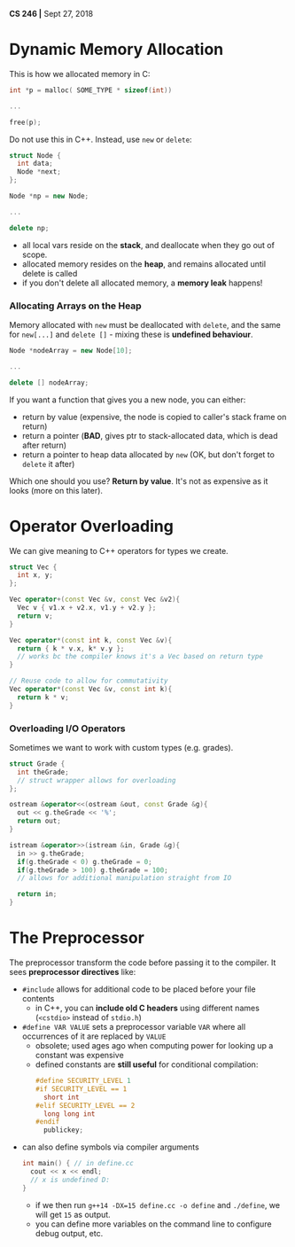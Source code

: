 **CS 246 |** Sept 27, 2018


# Dynamic Memory Allocation
This is how we allocated memory in C:
```c
int *p = malloc( SOME_TYPE * sizeof(int))

...

free(p);
```

Do not use this in C++. Instead, use `new` or `delete`:
```cpp
struct Node {
  int data;
  Node *next;
};

Node *np = new Node;

...

delete np;
```

 - all local vars reside on the **stack**, and deallocate when they go out of scope.
 - allocated memory resides on the **heap**, and remains allocated until delete is called
 - if you don't delete all allocated memory, a **memory leak** happens!


### Allocating Arrays on the Heap

Memory allocated with `new` must be deallocated with `delete`, and the same for `new[...]` and `delete []` - mixing these is **undefined behaviour**.

```cpp
Node *nodeArray = new Node[10];

...

delete [] nodeArray;
```

If you want a function that gives you a new node, you can either:
 - return by value (expensive, the node is copied to caller's stack frame on return)
 - return a pointer (**BAD**, gives ptr to stack-allocated data, which is dead after return)
 - return a pointer to heap data allocated by `new` (OK, but don't forget to `delete` it after)

Which one should you use? **Return by value**. It's not as expensive as it looks (more on this later).


# Operator Overloading
We can give meaning to C++ operators for types we create.
```cpp
struct Vec {
  int x, y;
};

Vec operator+(const Vec &v, const Vec &v2){
  Vec v { v1.x + v2.x, v1.y + v2.y };
  return v;
}

Vec operator*(const int k, const Vec &v){
  return { k * v.x, k* v.y };
  // works bc the compiler knows it's a Vec based on return type
}

// Reuse code to allow for commutativity
Vec operator*(const Vec &v, const int k){
  return k * v;
}
```


### Overloading I/O Operators
Sometimes we want to work with custom types (e.g. grades).
```cpp
struct Grade {
  int theGrade;
  // struct wrapper allows for overloading
};

ostream &operator<<(ostream &out, const Grade &g){
  out << g.theGrade << '%';
  return out;
}

istream &operator>>(istream &in, Grade &g){
  in >> g.theGrade;
  if(g.theGrade < 0) g.theGrade = 0;
  if(g.theGrade > 100) g.theGrade = 100;
  // allows for additional manipulation straight from IO

  return in;
}
```

$$
$$

# The Preprocessor
The preprocessor transform the code before passing it to the compiler. It sees **preprocessor directives** like:
 - `#include` allows for additional code to be placed before your file contents
   - in C++, you can **include old C headers** using different names (`<cstdio>` instead of `stdio.h`)
 - `#define VAR VALUE` sets a preprocessor variable `VAR` where all occurrences of it are replaced by `VALUE`
   - obsolete; used ages ago when computing power for looking up a constant was expensive
   - defined constants are **still useful** for conditional compilation:
      ```cpp
      #define SECURITY_LEVEL 1
      #if SECURITY_LEVEL == 1
        short int
      #elif SECURITY_LEVEL == 2
        long long int
      #endif
        publickey;
      ```
  - can also define symbols via compiler arguments
    ```cpp
    int main() { // in define.cc
      cout << x << endl;
      // x is undefined D:
    }
    ```
    - if we then run `g++14 -DX=15 define.cc -o define` and `./define`, we will get `15` as output.
    - you can define more variables on the command line to configure debug output, etc.
